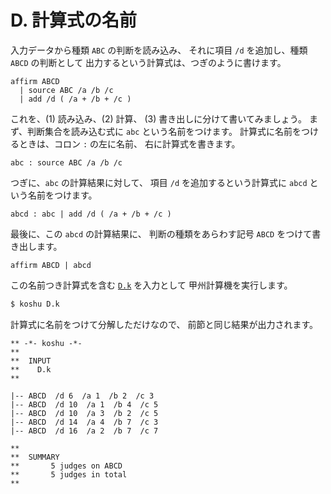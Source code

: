 # D. 計算式の名前


入力データから種類 `ABC` の判断を読み込み、
それに項目 `/d` を追加し、種類 `ABCD` の判断として
出力するという計算式は、つぎのように書けます。

``` text
affirm ABCD
  | source ABC /a /b /c
  | add /d ( /a + /b + /c )
```

これを、(1) 読み込み、(2) 計算、
(3) 書き出しに分けて書いてみましょう。
まず、判断集合を読み込む式に `abc` という名前をつけます。
計算式に名前をつけるときは、コロン `:` の左に名前、
右に計算式を書きます。

``` text
abc : source ABC /a /b /c
```

つぎに、`abc` の計算結果に対して、
項目 `/d` を追加するという計算式に
`abcd` という名前をつけます。

``` text
abcd : abc | add /d ( /a + /b + /c )
```

最後に、この `abcd` の計算結果に、
判断の種類をあらわす記号 `ABCD` をつけて書き出します。

``` text
affirm ABCD | abcd
```

この名前つき計算式を含む [`D.k`][D.k] を入力として
甲州計算機を実行します。

``` sh
$ koshu D.k
```

計算式に名前をつけて分解しただけなので、
前節と同じ結果が出力されます。

```
** -*- koshu -*-
**  
**  INPUT
**    D.k
**    

|-- ABCD  /d 6  /a 1  /b 2  /c 3
|-- ABCD  /d 10  /a 1  /b 4  /c 5
|-- ABCD  /d 10  /a 3  /b 2  /c 5
|-- ABCD  /d 14  /a 4  /b 7  /c 3
|-- ABCD  /d 16  /a 2  /b 7  /c 7

**  
**  SUMMARY
**       5 judges on ABCD
**       5 judges in total
**
```

[D.k]:  https://github.com/seinokatsuhiro/abc-of-koshucode/blob/master/draft/section/D/D.k

